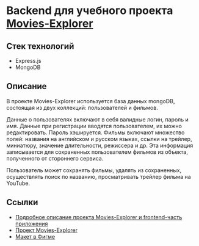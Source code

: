 <h1>Backend для учебного проекта <a href="https://movies-explorer.iya-iysha.nomoreparties.co" target="_blank">Movies-Explorer</a></h1>
<h2>Стек технологий</h2>
<ul>
  <li>
    Express.js
  </li>
  <li>
    MongoDB
  </li>
</ul>
<h2>Описание</h2>
<p>В проекте Movies-Explorer используется база данных mongoDB, состоящая из двух коллекций: пользователей и фильмов.</p>
<p>Данные о пользователях включают в себя валидные логин, пароль и имя. Данные при регистрации вводятся пользователем, их можно редактировать. Пароль хэшируется. Фильмы включают множество полей: названия на английском и русском языках, ссылки на трейлер, миниатюру, значение длительности, режиссера и др. Эта информация записывается для сохраненных пользователем фильмов из объекта, полученного от стороннего сервиса.</p>
<p>Пользователь может сохранять фильмы, удалять из сохраненных, осуществлять поиск по названию, просматривать трейлер фильма на YouTube.</p>
<h2>Ссылки</h2>
<ul>
  <li>
    <a href="https://github.com/iya-iysha/movies-explorer-front.git" target="_blank">Подробное описание проекта Movies-Explorer и frontend-часть приложения</a>
  </li>
  <li>
    <a href="https://movies-explorer.iya-iysha.nomoreparties.co" target="_blank">Проект Movies-Explorer</a>
  </li>
  <li>
    <a href="https://www.figma.com/file/7JHuC51PiSr7HGVFp0Zeh8/dark-4?node-id=891%3A3857&mode=dev" target="_blank">Макет в Фигме</a>
  </li>
</ul>

